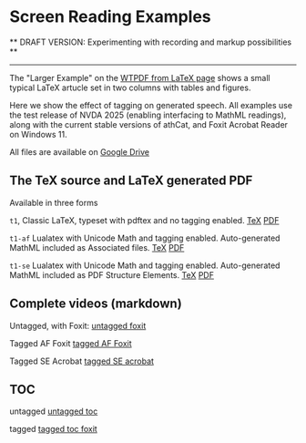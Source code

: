 
# Screen Reading Examples


** DRAFT VERSION: Experimenting with recording and markup possibilities **

---

The "Larger Example" on the [WTPDF from LaTeX page](https://latex3.github.io/tagging-project/documentation/wtpdf-from-latex#a-larger-example)
shows a small typical LaTeX artucle set in two columns with tables and figures.

Here we show the effect of tagging on generated speech. All examples
use the test release of NVDA 2025 (enabling interfacing to MathML
readings), along with the current stable versions of athCat, and Foxit
Acrobat Reader on Windows 11.

All files are available on [Google Drive](https://drive.google.com/drive/folders/1hN19CVsWrChMxJLOSuGE7cv6Hy5ifZ7S?usp=sharing)



## The TeX source and LaTeX generated PDF

Available in three forms

`t1`, Classic LaTeX, typeset with pdftex and no tagging enabled.
[TeX](https://drive.google.com/file/d/1e-RD0C94hhoC9MyaXACqfwHJPqfhGLy7/view?usp=sharing)
[PDF](https://drive.google.com/file/d/1xSQc9mI41Vfblw2dJH_E1KTaSBdoPw6S/view?usp=drive_link)

`t1-af` Lualatex with Unicode Math and tagging enabled. Auto-generated MathML included as Associated files.
[TeX](https://drive.google.com/file/d/1VOcJdZuuLE0D6PqbtDd6gfIsTh5kyjqS/view?usp=drive_link)
[PDF](https://drive.google.com/file/d/16dUVtSZ2ToIsxyrQQ0D2-HCmGCgL3G41/view?usp=drive_link)

`t1-se`  Lualatex with Unicode Math and tagging enabled. Auto-generated MathML included as PDF Structure Elements.
[TeX](https://drive.google.com/file/d/1G2F3ObXlLfX6wQZqLJ7P2smbs--Q65kc/view?usp=drive_link)
[PDF](https://drive.google.com/file/d/17uJ7cIHkiTqr5HkPS3l0kmyvA4iW5HGA/view?usp=drive_link)






## Complete videos (markdown)

Untagged, with Foxit: [untagged foxit](https://drive.google.com/file/d/117tmwUNuL4gRkbFTfQ-bWrkbRYjFXwr5/view?usp=drive_link)

Tagged AF Foxit [tagged AF Foxit](https://drive.google.com/file/d/17l5jy1itXJyM6bc0JPp99zNyvyLtOC0l/view?usp=drive_link)

Tagged SE Acrobat [tagged SE acrobat](https://drive.google.com/file/d/1iWrCGuUpcnVIKSFjNzHLhv2bIChyVs7V/view?usp=drive_link)


## TOC

untagged [untagged toc](https://drive.google.com/file/d/1JbmHmr6cRwxRrXOWCr4cONkGwcwl3KVr/view?usp=drive_link)

tagged [tagged toc foxit](https://drive.google.com/file/d/1W0iT2-GtJja6mOxIqjMARlVCv411q308/view?usp=drive_link)
